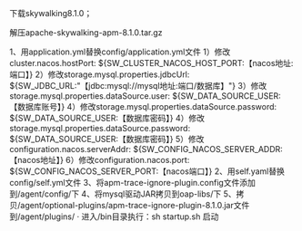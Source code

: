 下载skywalking8.1.0；

解压apache-skywalking-apm-8.1.0.tar.gz

1、用application.yml替换config/application.yml文件
    1）修改cluster.nacos.hostPort: ${SW_CLUSTER_NACOS_HOST_PORT:【nacos地址:端口】}
    2）修改storage.mysql.properties.jdbcUrl: ${SW_JDBC_URL:"【jdbc:mysql://mysql地址:端口/数据库】"}
    3）修改storage.mysql.properties.dataSource.user: ${SW_DATA_SOURCE_USER:【数据库账号】}
    4）修改storage.mysql.properties.dataSource.password: ${SW_DATA_SOURCE_USER:【数据库密码】}
    4）修改storage.mysql.properties.dataSource.password: ${SW_DATA_SOURCE_USER:【数据库密码】}
    5）修改configuration.nacos.serverAddr: ${SW_CONFIG_NACOS_SERVER_ADDR:【nacos地址】}
    6）修改configuration.nacos.port: ${SW_CONFIG_NACOS_SERVER_PORT:【nacos端口】}
2、用self.yaml替换config/self.yml文件
3、将apm-trace-ignore-plugin.config文件添加到/agent/config/下
4、将mysql驱动JAR拷贝到oap-libs/下
5、拷贝/agent/optional-plugins/apm-trace-ignore-plugin-8.1.0.jar文件到/agent/plugins/
·
进入/bin目录执行：sh startup.sh 启动